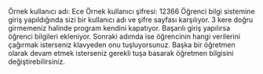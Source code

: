 Örnek kullanıcı adı: Ece
Örnek kullanıcı şifresi: 12366
Öğrenci bilgi sistemine giriş yapıldığında sizi bir kullanıcı adı ve şifre sayfası karşılıyor. 3 kere doğru girmemeniz halinde program kendini kapatıyor. Başarılı giriş yapılırsa öğrenci bilgileri ekleniyor. Sonraki adımda ise öğrencinin hangi verilerini çağırmak isterseniz klavyeden onu tuşluyorsunuz. Başka bir öğretmen olarak devam etmek isterseniz gerekli tuşa basarak öğretmen bilgisini değiştirebilirsiniz.

